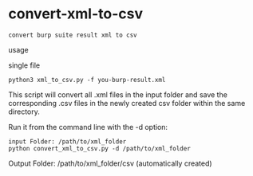 # convert-xml-to-csv

```
convert burp suite result xml to csv
```

usage

single file
```
python3 xml_to_csv.py -f you-burp-result.xml
```

This script will convert all .xml files in the input folder and save the corresponding .csv files in the newly created csv folder within the same directory.

Run it from the command line with the -d option:
```
input Folder: /path/to/xml_folder
python convert_xml_to_csv.py -d /path/to/xml_folder
```
Output Folder: /path/to/xml_folder/csv (automatically created)
